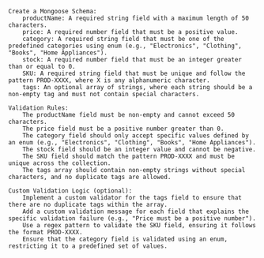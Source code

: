 

    Create a Mongoose Schema:
        productName: A required string field with a maximum length of 50 characters.
        price: A required number field that must be a positive value.
        category: A required string field that must be one of the predefined categories using enum (e.g., "Electronics", "Clothing", "Books", "Home Appliances").
        stock: A required number field that must be an integer greater than or equal to 0.
        SKU: A required string field that must be unique and follow the pattern PROD-XXXX, where X is any alphanumeric character.
        tags: An optional array of strings, where each string should be a non-empty tag and must not contain special characters.

    Validation Rules:
        The productName field must be non-empty and cannot exceed 50 characters.
        The price field must be a positive number greater than 0.
        The category field should only accept specific values defined by an enum (e.g., "Electronics", "Clothing", "Books", "Home Appliances").
        The stock field should be an integer value and cannot be negative.
        The SKU field should match the pattern PROD-XXXX and must be unique across the collection.
        The tags array should contain non-empty strings without special characters, and no duplicate tags are allowed.

    Custom Validation Logic (optional):
        Implement a custom validator for the tags field to ensure that there are no duplicate tags within the array.
        Add a custom validation message for each field that explains the specific validation failure (e.g., "Price must be a positive number").
        Use a regex pattern to validate the SKU field, ensuring it follows the format PROD-XXXX.
        Ensure that the category field is validated using an enum, restricting it to a predefined set of values.
